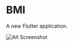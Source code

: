 # BMI

A new Flutter application.


![Alt Screenshot](https://user-images.githubusercontent.com/32893605/56472700-82d2fb80-647f-11e9-9ae0-c3a92af05ba7.png?raw=true)

